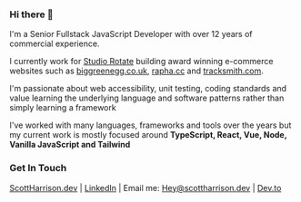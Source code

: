 ### Hi there 👋

I'm a Senior Fullstack JavaScript Developer with over 12 years of commercial experience.

I currently work for [Studio Rotate](https://studiorotate.com/) building award winning e-commerce websites such as [biggreenegg.co.uk](https://www.biggreenegg.co.uk/), [rapha.cc](https://www.rapha.cc/gb/en/) and [tracksmith.com](https://www.tracksmith.com/gb).

I'm passionate about web accessibility, unit testing, coding standards and value learning the underlying language and software patterns rather than simply learning a framework

I've worked with many languages, frameworks and tools over the years but my current work is mostly focused around **TypeScript, React, Vue, Node, Vanilla JavaScript and Tailwind**

### Get In Touch

[ScottHarrison.dev](https://scottharrison.dev/) | [LinkedIn](https://www.linkedin.com/in/scott-harrison-60904b93/) | Email me: [Hey@scottharrison.dev](mailto:Hey@scottharrison.dev) | [Dev.to](https://dev.to/scottharrisondev)
